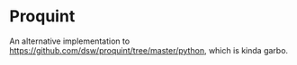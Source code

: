 # Proquint

An alternative implementation to https://github.com/dsw/proquint/tree/master/python, which is kinda garbo.
